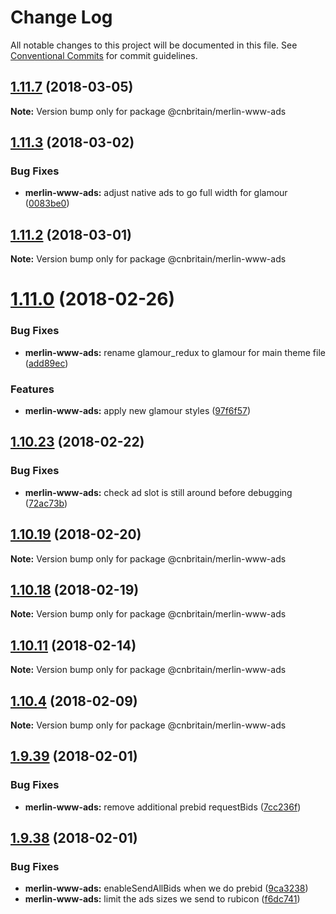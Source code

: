 # Change Log

All notable changes to this project will be documented in this file.
See [Conventional Commits](https://conventionalcommits.org) for commit guidelines.

<a name="1.11.7"></a>
## [1.11.7](https://github.com/cnduk/merlin-www-components/compare/@cnbritain/merlin-www-ads@1.11.6...@cnbritain/merlin-www-ads@1.11.7) (2018-03-05)




**Note:** Version bump only for package @cnbritain/merlin-www-ads

<a name="1.11.3"></a>
## [1.11.3](https://github.com/cnduk/merlin-www-components/compare/@cnbritain/merlin-www-ads@1.11.2...@cnbritain/merlin-www-ads@1.11.3) (2018-03-02)


### Bug Fixes

* **merlin-www-ads:** adjust native ads to go full width for glamour ([0083be0](https://github.com/cnduk/merlin-www-components/commit/0083be0))




<a name="1.11.2"></a>
## [1.11.2](https://github.com/cnduk/merlin-www-components/compare/@cnbritain/merlin-www-ads@1.11.1...@cnbritain/merlin-www-ads@1.11.2) (2018-03-01)




**Note:** Version bump only for package @cnbritain/merlin-www-ads

<a name="1.11.0"></a>
# [1.11.0](https://github.com/cnduk/merlin-www-components/compare/@cnbritain/merlin-www-ads@1.10.28...@cnbritain/merlin-www-ads@1.11.0) (2018-02-26)


### Bug Fixes

* **merlin-www-ads:** rename glamour_redux to glamour for main theme file ([add89ec](https://github.com/cnduk/merlin-www-components/commit/add89ec))


### Features

* **merlin-www-ads:** apply new glamour styles ([97f6f57](https://github.com/cnduk/merlin-www-components/commit/97f6f57))




<a name="1.10.23"></a>
## [1.10.23](https://github.com/cnduk/merlin-www-components/compare/@cnbritain/merlin-www-ads@1.10.22...@cnbritain/merlin-www-ads@1.10.23) (2018-02-22)


### Bug Fixes

* **merlin-www-ads:** check ad slot is still around before debugging ([72ac73b](https://github.com/cnduk/merlin-www-components/commit/72ac73b))




<a name="1.10.19"></a>
## [1.10.19](https://github.com/cnduk/merlin-www-components/compare/@cnbritain/merlin-www-ads@1.10.18...@cnbritain/merlin-www-ads@1.10.19) (2018-02-20)




**Note:** Version bump only for package @cnbritain/merlin-www-ads

<a name="1.10.18"></a>
## [1.10.18](https://github.com/cnduk/merlin-www-components/compare/@cnbritain/merlin-www-ads@1.10.17...@cnbritain/merlin-www-ads@1.10.18) (2018-02-19)




**Note:** Version bump only for package @cnbritain/merlin-www-ads

<a name="1.10.11"></a>
## [1.10.11](https://github.com/cnduk/merlin-www-components/compare/@cnbritain/merlin-www-ads@1.10.10...@cnbritain/merlin-www-ads@1.10.11) (2018-02-14)




**Note:** Version bump only for package @cnbritain/merlin-www-ads

<a name="1.10.4"></a>
## [1.10.4](https://github.com/cnduk/merlin-www-components/compare/@cnbritain/merlin-www-ads@1.10.3...@cnbritain/merlin-www-ads@1.10.4) (2018-02-09)




**Note:** Version bump only for package @cnbritain/merlin-www-ads

<a name="1.9.39"></a>
## [1.9.39](https://github.com/cnduk/merlin-www-components/compare/@cnbritain/merlin-www-ads@1.9.38...@cnbritain/merlin-www-ads@1.9.39) (2018-02-01)


### Bug Fixes

* **merlin-www-ads:** remove additional prebid requestBids ([7cc236f](https://github.com/cnduk/merlin-www-components/commit/7cc236f))




<a name="1.9.38"></a>
## [1.9.38](https://github.com/cnduk/merlin-www-components/compare/@cnbritain/merlin-www-ads@1.9.37...@cnbritain/merlin-www-ads@1.9.38) (2018-02-01)


### Bug Fixes

* **merlin-www-ads:** enableSendAllBids when we do prebid ([9ca3238](https://github.com/cnduk/merlin-www-components/commit/9ca3238))
* **merlin-www-ads:** limit the ads sizes we send to rubicon ([f6dc741](https://github.com/cnduk/merlin-www-components/commit/f6dc741))
